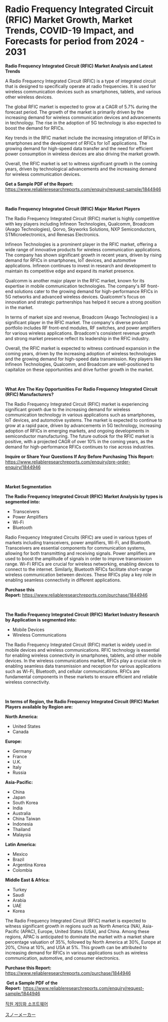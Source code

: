 <p><h1>Radio Frequency Integrated Circuit (RFIC) Market Growth, Market Trends, COVID-19 Impact, and Forecasts for period from 2024 - 2031</h1></p><p><strong>Radio Frequency Integrated Circuit (RFIC) Market Analysis and Latest Trends</strong></p>
<p><p>A Radio Frequency Integrated Circuit (RFIC) is a type of integrated circuit that is designed to specifically operate at radio frequencies. It is used for wireless communication devices such as smartphones, tablets, and various other wireless devices.</p><p>The global RFIC market is expected to grow at a CAGR of 5.7% during the forecast period. The growth of the market is primarily driven by the increasing demand for wireless communication devices and advancements in technology. The rise in the adoption of 5G technology is also expected to boost the demand for RFICs.</p><p>Key trends in the RFIC market include the increasing integration of RFICs in smartphones and the development of RFICs for IoT applications. The growing demand for high-speed data transfer and the need for efficient power consumption in wireless devices are also driving the market growth.</p><p>Overall, the RFIC market is set to witness significant growth in the coming years, driven by technological advancements and the increasing demand for wireless communication devices.</p></p>
<p><strong>Get a Sample PDF of the Report:&nbsp;</strong> <a href="https://www.reliableresearchreports.com/enquiry/request-sample/1844946">https://www.reliableresearchreports.com/enquiry/request-sample/1844946</a></p>
<p>&nbsp;</p>
<p><strong>Radio Frequency Integrated Circuit (RFIC) Major Market Players</strong></p>
<p><p>The Radio Frequency Integrated Circuit (RFIC) market is highly competitive with key players including Infineon Technologies, Qualcomm, Broadcom (Avago Technologies), Qorvo, Skyworks Solutions, NXP Semiconductors, STMicroelectronics, and Renesas Electronics.</p><p>Infineon Technologies is a prominent player in the RFIC market, offering a wide range of innovative products for wireless communication applications. The company has shown significant growth in recent years, driven by rising demand for RFICs in smartphones, IoT devices, and automotive applications. Infineon continues to invest in research and development to maintain its competitive edge and expand its market presence.</p><p>Qualcomm is another major player in the RFIC market, known for its expertise in mobile communication technologies. The company's RF front-end solutions cater to the growing demand for high-performance RFICs in 5G networks and advanced wireless devices. Qualcomm's focus on innovation and strategic partnerships has helped it secure a strong position in the market.</p><p>In terms of market size and revenue, Broadcom (Avago Technologies) is a significant player in the RFIC market. The company's diverse product portfolio includes RF front-end modules, RF switches, and power amplifiers for various wireless applications. Broadcom's consistent revenue growth and strong market presence reflect its leadership in the RFIC industry.</p><p>Overall, the RFIC market is expected to witness continued expansion in the coming years, driven by the increasing adoption of wireless technologies and the growing demand for high-speed data transmission. Key players like Infineon Technologies, Qualcomm, and Broadcom are well-positioned to capitalize on these opportunities and drive further growth in the market.</p></p>
<p>&nbsp;</p>
<p><strong>What Are The Key Opportunities For Radio Frequency Integrated Circuit (RFIC) Manufacturers?</strong></p>
<p><p>The Radio Frequency Integrated Circuit (RFIC) market is experiencing significant growth due to the increasing demand for wireless communication technology in various applications such as smartphones, IoT devices, and automotive systems. The market is expected to continue to grow at a rapid pace, driven by advancements in 5G technology, increasing adoption of RFICs in emerging markets, and ongoing developments in semiconductor manufacturing. The future outlook for the RFIC market is positive, with a projected CAGR of over 10% in the coming years, as the demand for high-performance RFICs continues to rise across industries.</p></p>
<p><strong>Inquire or Share Your Questions If Any Before Purchasing This Report:</strong> <a href="https://www.reliableresearchreports.com/enquiry/pre-order-enquiry/1844946">https://www.reliableresearchreports.com/enquiry/pre-order-enquiry/1844946</a></p>
<p>&nbsp;</p>
<p><strong>Market Segmentation</strong></p>
<p><strong>The Radio Frequency Integrated Circuit (RFIC) Market Analysis by types is segmented into:</strong></p>
<p><ul><li>Transceivers</li><li>Power Amplifiers</li><li>Wi-Fi</li><li>Bluetooth</li></ul></p>
<p><p>Radio Frequency Integrated Circuits (RFIC) are used in various types of markets including transceivers, power amplifiers, Wi-Fi, and Bluetooth. Transceivers are essential components for communication systems, allowing for both transmitting and receiving signals. Power amplifiers are used to boost the amplitude of signals in order to improve transmission range. Wi-Fi RFICs are crucial for wireless networking, enabling devices to connect to the internet. Similarly, Bluetooth RFICs facilitate short-range wireless communication between devices. These RFICs play a key role in enabling seamless connectivity in different applications.</p></p>
<p><strong>Purchase this Report:&nbsp;</strong><a href="https://www.reliableresearchreports.com/purchase/1844946">https://www.reliableresearchreports.com/purchase/1844946</a></p>
<p>&nbsp;</p>
<p><strong>The Radio Frequency Integrated Circuit (RFIC) Market Industry Research by Application is segmented into:</strong></p>
<p><ul><li>Mobile Devices</li><li>Wireless Communications</li></ul></p>
<p><p>The Radio Frequency Integrated Circuit (RFIC) market is widely used in mobile devices and wireless communications. RFIC technology is essential for enabling wireless connectivity in smartphones, tablets, and other mobile devices. In the wireless communications market, RFICs play a crucial role in enabling seamless data transmission and reception for various applications such as Wi-Fi, Bluetooth, and cellular communications. RFICs are fundamental components in these markets to ensure efficient and reliable wireless connectivity.</p></p>
<p>&nbsp;</p>
<p><strong>In terms of Region, the Radio Frequency Integrated Circuit (RFIC) Market Players available by Region are:</strong></p>
<p>
    <p> <strong> North America: </strong>
        <ul>
            <li>United States</li>
            <li>Canada</li>
        </ul>
        </p> 
    <p> <strong> Europe: </strong>
        <ul>
            <li>Germany</li>
            <li>France</li>
            <li>U.K.</li>
            <li>Italy</li>
            <li>Russia</li>
        </ul>
        </p> 
    <p> <strong> Asia-Pacific: </strong>
        <ul>
            <li>China</li>
            <li>Japan</li>
            <li>South Korea</li>
            <li>India</li>
            <li>Australia</li>
            <li>China Taiwan</li>
            <li>Indonesia</li>
            <li>Thailand</li>
            <li>Malaysia</li>
        </ul>
        </p> 
    <p> <strong> Latin America: </strong>
        <ul>
            <li>Mexico</li>
            <li>Brazil</li>
            <li>Argentina Korea</li>
            <li>Colombia</li>
        </ul>
        </p> 
    <p> <strong> Middle East & Africa: </strong>
        <ul>
            <li>Turkey</li>
            <li>Saudi</li>
            <li>Arabia</li>
            <li>UAE</li>
            <li>Korea</li>
        </ul>
    </p>
    </p>
<p><p>The Radio Frequency Integrated Circuit (RFIC) market is expected to witness significant growth in regions such as North America (NA), Asia-Pacific (APAC), Europe, United States (USA), and China. Among these regions, APAC is anticipated to dominate the market with a market share percentage valuation of 35%, followed by North America at 30%, Europe at 20%, China at 10%, and USA at 5%. This growth can be attributed to increasing demand for RFICs in various applications such as wireless communication, automotive, and consumer electronics.</p></p>
<p><strong>Purchase this Report: </strong><a href="https://www.reliableresearchreports.com/purchase/1844946">https://www.reliableresearchreports.com/purchase/1844946</a></p>
<p>&nbsp;<strong>Get a Sample PDF of the Report:&nbsp;&nbsp;</strong><a href="https://www.reliableresearchreports.com/enquiry/request-sample/1844946">https://www.reliableresearchreports.com/enquiry/request-sample/1844946</a></p>
<p><strong></strong></p>
<p><p><a href="https://github.com/jntpkh496620/Market-Research-Report-List-1/blob/main/615182812551.md">직원 게임화 소프트웨어</a></p><p><a href="https://github.com/lababdou/Market-Research-Report-List-3/blob/main/158552613643.md">スノーメーカー</a></p></p>